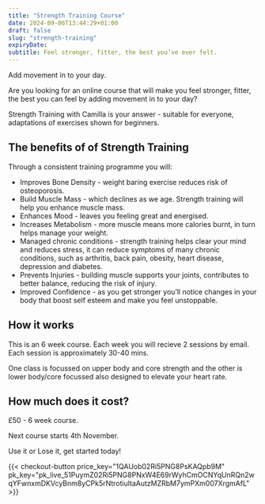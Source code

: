 ```yaml
---
title: "Strength Training Course"
date: 2024-09-06T13:44:29+01:00
draft: false
slug: "strength-training"
expiryDate:
subtitle: Feel stronger, fitter, the best you’ve ever felt.
---
```


Add movement in to your day.

Are you looking for an online course that will make you feel stronger, fitter, the best you can feel by adding movement in to your day?

Strength Training with Camilla is your answer - suitable for everyone, adaptations of exercises shown for beginners.


## The benefits of of Strength Training

Through a consistent training programme you will:
 
- Improves Bone Density - weight baring exercise reduces risk of osteoporosis.
- Build Muscle Mass - which declines as we age. Strength training will help you enhance muscle mass.
- Enhances Mood - leaves you feeling great and energised.
- Increases Metabolism - more muscle means more calories burnt, in turn helps manage your weight.
- Managed chronic conditions - strength training helps clear your mind and reduces stress, it can reduce symptoms of many chronic conditions, such as arthritis, back pain, obesity, heart disease, depression and diabetes.
- Prevents Injuries - building muscle supports your joints, contributes to better balance, reducing the risk of injury.
- Improved Confidence - as you get stronger you’ll notice changes in your body that boost self esteem and make you feel unstoppable.

## How it works

This is an 6 week course. Each week you will recieve 2 sessions by email. Each session is approximately 30-40 mins. 

One class is focussed on upper body and core strength and the other is lower body/core focussed also designed to elevate your heart rate.  

## How much does it cost?

£50 - 6 week course.

Next course starts 4th November.

Use it or Lose it, get started today!

{{< checkout-button price_key="1QAUob02Ri5PNG8PsKAQpb9M" pk_key="pk_live_51PuymZ02Ri5PNG8PNxW4E69rWyhCmOCNYqUnRQn2wqYFwnxmDKVcyBnm8yCPk5rNtrotiultaAutzMZRbM7ymPXm007XrgmAfL" >}}